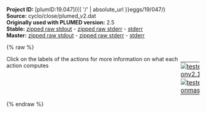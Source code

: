 **Project ID:** [plumID:19.047]({{ '/' | absolute_url }}eggs/19/047/)  
**Source:** cyclo/close/plumed_v2.dat  
**Originally used with PLUMED version:** 2.5  
**Stable:** [zipped raw stdout](plumed_v2.dat.plumed.stdout.txt.zip) - [zipped raw stderr](plumed_v2.dat.plumed.stderr.txt.zip) - [stderr](plumed_v2.dat.plumed.stderr)  
**Master:** [zipped raw stdout](plumed_v2.dat.plumed_master.stdout.txt.zip) - [zipped raw stderr](plumed_v2.dat.plumed_master.stderr.txt.zip) - [stderr](plumed_v2.dat.plumed_master.stderr)  

{% raw %}
<div style="width: 100%; float:left">
<div style="width: 90%; float:left" id="value_details_data/cyclo/close/plumed_v2.dat"> Click on the labels of the actions for more information on what each action computes </div>
<div style="width: 10%; float:left"><table><tr><td style="padding:1px"><a href="plumed_v2.dat.plumed.stderr"><img src="https://img.shields.io/badge/v2.10-passing-green.svg" alt="tested onv2.10" /></a></td></tr><tr><td style="padding:1px"><a href="plumed_v2.dat.plumed_master.stderr"><img src="https://img.shields.io/badge/master-passing-green.svg" alt="tested onmaster" /></a></td></tr></table></div></div>
<pre style="width=97%;">
<span class="plumedtooltip" style="color:green">WHOLEMOLECULES<span class="right">This action is used to rebuild molecules that can become split by the periodic boundary conditions. <a href="https://www.plumed.org/doc-master/user-doc/html/_w_h_o_l_e_m_o_l_e_c_u_l_e_s.html" style="color:green">More details</a><i></i></span></span> <span class="plumedtooltip">ENTITY0<span class="right">the atoms that make up a molecule that you wish to align<i></i></span></span>=1-24
<span style="display:none;" id="data/cyclo/close/plumed_v2.dat">The WHOLEMOLECULES action with label <b></b> calculates something</span><b name="data/cyclo/close/plumed_v2.datp1" onclick='showPath("data/cyclo/close/plumed_v2.dat","data/cyclo/close/plumed_v2.datp1","data/cyclo/close/plumed_v2.datp1","black")'>p1</b><span style="display:none;" id="data/cyclo/close/plumed_v2.datp1">The PROPERTYMAP action with label <b>p1</b> calculates the following quantities:<table  align="center" frame="void" width="95%" cellpadding="5%"><tr><td width="5%"><b> Quantity </b>  </td><td width="5%"><b> Type </b>  </td><td><b> Description </b> </td></tr><tr><td width="5%">p1.S1</td><td width="5%"><font color="black">scalar</font></td><td>the projection of the instanenous position in CV space on the coordinate S1 that is defined in the reference file</td></tr><tr><td width="5%">p1.S2</td><td width="5%"><font color="black">scalar</font></td><td>the projection of the instanenous position in CV space on the coordinate S2 that is defined in the reference file</td></tr><tr><td width="5%">p1.S3</td><td width="5%"><font color="black">scalar</font></td><td>the projection of the instanenous position in CV space on the coordinate S3 that is defined in the reference file</td></tr><tr><td width="5%">p1.zzz</td><td width="5%"><font color="black">scalar</font></td><td>the projection of the instanenous position in CV space on the coordinate zzz that is defined in the reference file</td></tr></table></span>: <span class="plumedtooltip" style="color:green">PROPERTYMAP<span class="right">Calculate generic property maps. <a href="https://www.plumed.org/doc-master/user-doc/html/_p_r_o_p_e_r_t_y_m_a_p.html" style="color:green">More details</a><i></i></span></span> <span class="plumedtooltip">REFERENCE<span class="right">the pdb is needed to provide the various milestones<i></i></span></span>=reference.pdb <span class="plumedtooltip">PROPERTY<span class="right">the property to be used in the indexing: this goes in the REMARK field of the reference<i></i></span></span>=S1,S2,S3 <span class="plumedtooltip">LAMBDA<span class="right">the lambda parameter is needed for smoothing, is in the units of plumed<i></i></span></span>=300.0 <span class="plumedtooltip">EPSILON<span class="right"> the maximum distance between the close and the current structure, the positive value turn on the close structure method<i></i></span></span>=0.005 <span class="plumedtooltip">LOG_CLOSE<span class="right"> value 1 enables logging regarding the close structure<i></i></span></span>=1
<span id="data/cyclo/close/plumed_v2.datdefrestraint_short"><span class="plumedtooltip" style="color:green">METAD<span class="right">Used to performed metadynamics on one or more collective variables. This action has <a class="toggler" href='javascript:;' onclick='toggleDisplay("data/cyclo/close/plumed_v2.datdefrestraint");'>hidden defaults</a>. <a href="https://www.plumed.org/doc-master/user-doc/html/_m_e_t_a_d.html">More details</a><i></i></span></span> <span class="plumedtooltip">ARG<span class="right">the labels of the scalars on which the bias will act<i></i></span></span>=<b name="data/cyclo/close/plumed_v2.datp1">p1.S1</b>,<b name="data/cyclo/close/plumed_v2.datp1">p1.S2</b>,<b name="data/cyclo/close/plumed_v2.datp1">p1.S3</b> <span class="plumedtooltip">SIGMA<span class="right">the widths of the Gaussian hills<i></i></span></span>=0.02,0.02,0.02 <span class="plumedtooltip">HEIGHT<span class="right">the heights of the Gaussian hills<i></i></span></span>=0.2 <span class="plumedtooltip">PACE<span class="right">the frequency for hill addition<i></i></span></span>=1000 <span class="plumedtooltip">LABEL<span class="right">a label for the action so that its output can be referenced in the input to other actions<i></i></span></span>=<b name="data/cyclo/close/plumed_v2.datrestraint" onclick='showPath("data/cyclo/close/plumed_v2.dat","data/cyclo/close/plumed_v2.datrestraint","data/cyclo/close/plumed_v2.datrestraint","black")'>restraint</b><span style="display:none;" id="data/cyclo/close/plumed_v2.datrestraint">The METAD action with label <b>restraint</b> calculates the following quantities:<table  align="center" frame="void" width="95%" cellpadding="5%"><tr><td width="5%"><b> Quantity </b>  </td><td width="5%"><b> Type </b>  </td><td><b> Description </b> </td></tr><tr><td width="5%">restraint.bias</td><td width="5%"><font color="black">scalar</font></td><td>the instantaneous value of the bias potential</td></tr></table></span>
</span><span id="data/cyclo/close/plumed_v2.datdefrestraint_long" style="display:none;"><span class="plumedtooltip" style="color:green">METAD<span class="right">Used to performed metadynamics on one or more collective variables. This action uses the <a class="toggler" href='javascript:;' onclick='toggleDisplay("data/cyclo/close/plumed_v2.datdefrestraint");'>defaults shown here</a>. <a href="https://www.plumed.org/doc-master/user-doc/html/_m_e_t_a_d.html">More details</a><i></i></span></span> <span class="plumedtooltip">ARG<span class="right">the labels of the scalars on which the bias will act<i></i></span></span>=<b name="data/cyclo/close/plumed_v2.datp1">p1.S1</b>,<b name="data/cyclo/close/plumed_v2.datp1">p1.S2</b>,<b name="data/cyclo/close/plumed_v2.datp1">p1.S3</b> <span class="plumedtooltip">SIGMA<span class="right">the widths of the Gaussian hills<i></i></span></span>=0.02,0.02,0.02 <span class="plumedtooltip">HEIGHT<span class="right">the heights of the Gaussian hills<i></i></span></span>=0.2 <span class="plumedtooltip">PACE<span class="right">the frequency for hill addition<i></i></span></span>=1000 <span class="plumedtooltip">LABEL<span class="right">a label for the action so that its output can be referenced in the input to other actions<i></i></span></span>=<b name="data/cyclo/close/plumed_v2.datrestraint" onclick='showPath("data/cyclo/close/plumed_v2.dat","data/cyclo/close/plumed_v2.datrestraint","data/cyclo/close/plumed_v2.datrestraint","black")'>restraint</b>  <span class="plumedtooltip">FILE<span class="right"> a file in which the list of added hills is stored<i></i></span></span>=HILLS
</span><span class="plumedtooltip" style="color:green">PRINT<span class="right">Print quantities to a file. <a href="https://www.plumed.org/doc-master/user-doc/html/_p_r_i_n_t.html" style="color:green">More details</a><i></i></span></span> <span class="plumedtooltip">ARG<span class="right">the labels of the values that you would like to print to the file<i></i></span></span>=<b name="data/cyclo/close/plumed_v2.datp1">p1.S1</b>,<b name="data/cyclo/close/plumed_v2.datp1">p1.S2</b>,<b name="data/cyclo/close/plumed_v2.datp1">p1.S3</b>,<b name="data/cyclo/close/plumed_v2.datp1">p1.zzz</b>,<b name="data/cyclo/close/plumed_v2.datrestraint">restraint.bias</b> <span class="plumedtooltip">STRIDE<span class="right"> the frequency with which the quantities of interest should be output<i></i></span></span>=100 <span class="plumedtooltip">FILE<span class="right">the name of the file on which to output these quantities<i></i></span></span>=COLVAR <span class="plumedtooltip">FMT<span class="right">the format that should be used to output real numbers<i></i></span></span>=%8.4f
</pre>
{% endraw %}
